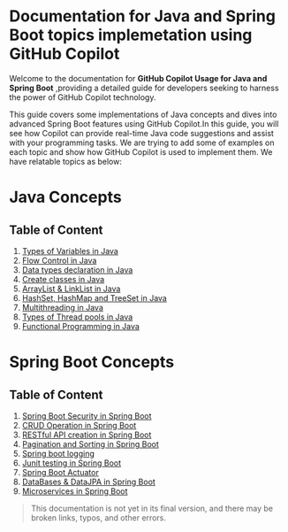 # Documentation for Java and Spring Boot topics implemetation using GitHub Copilot

Welcome to the documentation for **GitHub Copilot Usage for Java and Spring Boot** ,providing a detailed guide for developers seeking to harness the power of GitHub Copilot technology. 

This guide covers some implementations of Java concepts and dives into advanced Spring Boot features using GitHub Copilot.In this guide, you will see how Copilot can provide real-time Java code suggestions and assist with your programming tasks.
We are trying to add some of examples on each topic and show how GitHub Copilot is used to implement them.
We have relatable topics as below:

# Java Concepts

## Table of Content

1. [Types of Variables in Java](https://github.com/nttdg-adm/copilot-new/blob/dev/variables_in_java.md)
2. [Flow Control in Java](https://github.com/nttdg-adm/copilot-new/blob/dev/flow_control_example_in_java.md)
3. [Data types declaration in Java](https://github.com/nttdg-adm/copilot-new/blob/dev/data_type_declaration_in_java.md)
4. [Create classes in Java](https://github.com/nttdg-adm/copilot-new/blob/dev/class_in_java.md)
5. [ArrayList & LinkList in Java](https://github.com/nttdg-adm/copilot-new/blob/dev/arraylist_linklist_in_java.md)
6. [HashSet, HashMap and TreeSet in Java](https://github.com/nttdg-adm/copilot-new/blob/dev/hashset_hashmap_treeset_in_java.md)
7. [Multithreading in Java](https://github.com/nttdg-adm/copilot-new/blob/dev/multi_threading_in_java.md)
8. [Types of Thread pools in Java](https://github.com/nttdg-adm/copilot-new/blob/dev/types_of_threadpools_in_java.md)
9. [Functional Programming in Java](https://github.com/nttdg-adm/copilot-new/blob/dev/functional_programming_in_java.md)

# Spring Boot Concepts

## Table of Content

1. [Spring Boot Security in Spring Boot](https://github.com/nttdg-adm/copilot-new/blob/dev/spring_security_spring_boot.md)
2. [CRUD Operation in Spring Boot](https://github.com/nttdg-adm/copilot-new/blob/dev/crud_operation_spring_boot.md)
3. [RESTful API creation in Spring Boot](https://github.com/nttdg-adm/copilot-new/blob/dev/restful_api_Spring_boot.md)
4. [Pagination and Sorting in Spring Boot](https://github.com/nttdg-adm/copilot-new/blob/dev/pagination_sorting_spring_boot.md)
5. [Spring boot logging](https://github.com/nttdg-adm/copilot-new/blob/dev/logging_spring_boot.md)
6. [Junit testing in Spring Boot](https://github.com/nttdg-adm/copilot-new/blob/dev/junit_testing_spring_boot.md)
7. [Spring Boot Actuator](https://github.com/nttdg-adm/copilot-new/blob/dev/actuator_spring-boot.md)
8. [DataBases & DataJPA in Spring Boot](https://github.com/nttdg-adm/copilot-new/blob/dev/databases_datajpa_spring_boot.md)
9. [Microservices in Spring Boot](https://github.com/nttdg-adm/copilot-new/blob/dev/micoservices_spring_boot.md)


> This documentation is not yet in its final version, and there may be broken links, typos, and other errors.